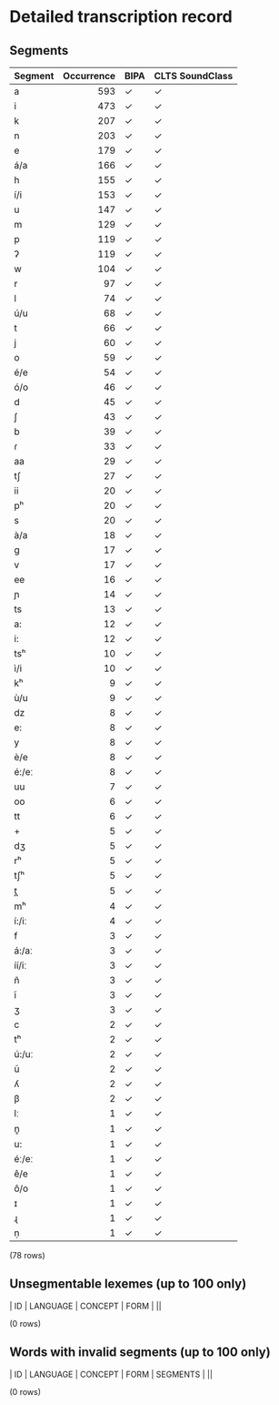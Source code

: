 
# Detailed transcription record

## Segments

| Segment | Occurrence | BIPA | CLTS SoundClass |
|:----------|-------------:|:-------|:------------------|
| a | 593 | ✓ | ✓ |
| i | 473 | ✓ | ✓ |
| k | 207 | ✓ | ✓ |
| n | 203 | ✓ | ✓ |
| e | 179 | ✓ | ✓ |
| á/a | 166 | ✓ | ✓ |
| h | 155 | ✓ | ✓ |
| í/i | 153 | ✓ | ✓ |
| u | 147 | ✓ | ✓ |
| m | 129 | ✓ | ✓ |
| p | 119 | ✓ | ✓ |
| ʔ | 119 | ✓ | ✓ |
| w | 104 | ✓ | ✓ |
| r | 97 | ✓ | ✓ |
| l | 74 | ✓ | ✓ |
| ú/u | 68 | ✓ | ✓ |
| t | 66 | ✓ | ✓ |
| j | 60 | ✓ | ✓ |
| o | 59 | ✓ | ✓ |
| é/e | 54 | ✓ | ✓ |
| ó/o | 46 | ✓ | ✓ |
| d | 45 | ✓ | ✓ |
| ʃ | 43 | ✓ | ✓ |
| b | 39 | ✓ | ✓ |
| ɾ | 33 | ✓ | ✓ |
| aa | 29 | ✓ | ✓ |
| tʃ | 27 | ✓ | ✓ |
| ii | 20 | ✓ | ✓ |
| pʰ | 20 | ✓ | ✓ |
| s | 20 | ✓ | ✓ |
| à/a | 18 | ✓ | ✓ |
| g | 17 | ✓ | ✓ |
| v | 17 | ✓ | ✓ |
| ee | 16 | ✓ | ✓ |
| ɲ | 14 | ✓ | ✓ |
| ts | 13 | ✓ | ✓ |
| a: | 12 | ✓ | ✓ |
| i: | 12 | ✓ | ✓ |
| tsʰ | 10 | ✓ | ✓ |
| ì/i | 10 | ✓ | ✓ |
| kʰ | 9 | ✓ | ✓ |
| ù/u | 9 | ✓ | ✓ |
| dz | 8 | ✓ | ✓ |
| e: | 8 | ✓ | ✓ |
| y | 8 | ✓ | ✓ |
| è/e | 8 | ✓ | ✓ |
| é:/eː | 8 | ✓ | ✓ |
| uu | 7 | ✓ | ✓ |
| oo | 6 | ✓ | ✓ |
| tt | 6 | ✓ | ✓ |
| + | 5 | ✓ | ✓ |
| dʒ | 5 | ✓ | ✓ |
| rʰ | 5 | ✓ | ✓ |
| tʃʰ | 5 | ✓ | ✓ |
| t̪ | 5 | ✓ | ✓ |
| mʰ | 4 | ✓ | ✓ |
| í:/iː | 4 | ✓ | ✓ |
| f | 3 | ✓ | ✓ |
| á:/aː | 3 | ✓ | ✓ |
| íí/iː | 3 | ✓ | ✓ |
| ñ | 3 | ✓ | ✓ |
| ĩ | 3 | ✓ | ✓ |
| ʒ | 3 | ✓ | ✓ |
| c | 2 | ✓ | ✓ |
| tʰ | 2 | ✓ | ✓ |
| ú:/uː | 2 | ✓ | ✓ |
| ũ | 2 | ✓ | ✓ |
| ʎ | 2 | ✓ | ✓ |
| β | 2 | ✓ | ✓ |
| lː | 1 | ✓ | ✓ |
| n̥ | 1 | ✓ | ✓ |
| u: | 1 | ✓ | ✓ |
| éː/eː | 1 | ✓ | ✓ |
| ê/e | 1 | ✓ | ✓ |
| ô/o | 1 | ✓ | ✓ |
| ɪ | 1 | ✓ | ✓ |
| ɻ | 1 | ✓ | ✓ |
| ṇ | 1 | ✓ | ✓ |

(78 rows)



## Unsegmentable lexemes (up to 100 only)

| ID | LANGUAGE | CONCEPT | FORM |
||

(0 rows)



## Words with invalid segments (up to 100 only)

| ID | LANGUAGE | CONCEPT | FORM | SEGMENTS |
||

(0 rows)


